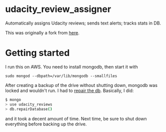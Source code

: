 # udacity_review_assigner
Automatically assigns Udacity reviews; sends text alerts; tracks stats in DB.

This was originally a fork from [here](https://github.com/udacity/grading-assigner).

# Getting started
I run this on AWS.
You need to install mongodb, then start it with

`sudo mongod --dbpath=/var/lib/mongodb --smallfiles`

After creating a backup of the drive without shutting down, mongodb was locked and wouldn't run.  I had to [repair the db](https://stackoverflow.com/questions/9953295/how-to-repair-my-mongodb).  Basically, I did:

```bash
$ mongo
> use udacity_reviews
> db.repairDatabase()
```

and it took a decent amount of time.  Next time, be sure to shut down everything before backing up the drive.
